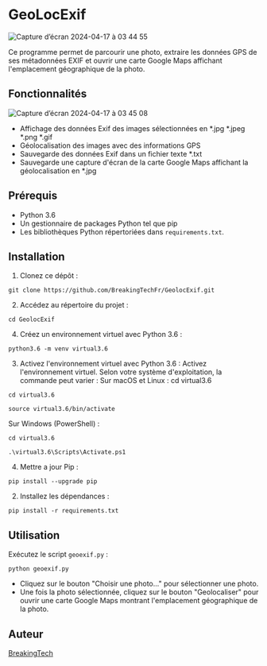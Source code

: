 # GeoLocExif

![Capture d’écran 2024-04-17 à 03 44 55](https://github.com/BreakingTechFr/GeolocExif/assets/128238555/e2874899-4854-405b-9908-b63874203053)

Ce programme permet de parcourir une photo, extraire les données GPS de ses métadonnées EXIF et ouvrir une carte Google Maps affichant l'emplacement géographique de la photo.

## Fonctionnalités

![Capture d’écran 2024-04-17 à 03 45 08](https://github.com/BreakingTechFr/GeolocExif/assets/128238555/ae1bb106-1a61-49d7-a4ce-51a8a355e039)

- Affichage des données Exif des images sélectionnées en *.jpg *.jpeg *.png *.gif
- Géolocalisation des images avec des informations GPS
- Sauvegarde des données Exif dans un fichier texte *.txt
- Sauvegarde une capture d'écran de la carte Google Maps affichant la géolocalisation en *.jpg

## Prérequis

- Python 3.6
- Un gestionnaire de packages Python tel que pip
- Les bibliothèques Python répertoriées dans `requirements.txt`.

## Installation

1. Clonez ce dépôt :
```shell
git clone https://github.com/BreakingTechFr/GeolocExif.git
```

2. Accédez au répertoire du projet :
```shell
cd GeolocExif
```

4. Créez un environnement virtuel avec Python 3.6 :
```shell
python3.6 -m venv virtual3.6
```

3. Activez l'environnement virtuel avec Python 3.6 :
Activez l'environnement virtuel. Selon votre système d'exploitation, la commande peut varier :
Sur macOS et Linux :
cd virtual3.6
```shell
cd virtual3.6
```
```shell
source virtual3.6/bin/activate
```

Sur Windows (PowerShell) :
```shell
cd virtual3.6
```
```shell
.\virtual3.6\Scripts\Activate.ps1
```

4. Mettre a jour Pip :
```shell
pip install --upgrade pip
```

2. Installez les dépendances :
```shell
pip install -r requirements.txt
```

## Utilisation

Exécutez le script `geoexif.py` :
```shell
python geoexif.py
```

- Cliquez sur le bouton "Choisir une photo..." pour sélectionner une photo.
- Une fois la photo sélectionnée, cliquez sur le bouton "Geolocaliser" pour ouvrir une carte Google Maps montrant l'emplacement géographique de la photo.

## Auteur

[BreakingTech](https://github.com/BreakingTechFr)


